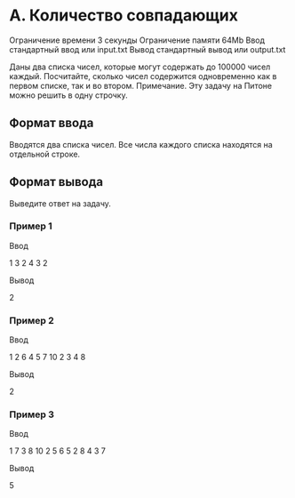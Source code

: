 # A. Количество совпадающих

Ограничение времени 3 секунды
Ограничение памяти 64Mb
Ввод стандартный ввод или input.txt
Вывод стандартный вывод или output.txt

Даны два списка чисел, которые могут содержать до 100000 чисел каждый. Посчитайте, сколько чисел содержится одновременно как в первом списке, так и во втором. Примечание. Эту задачу на Питоне можно решить в одну строчку.

## Формат ввода

Вводятся два списка чисел. Все числа каждого списка находятся на отдельной строке.

## Формат вывода

Выведите ответ на задачу.

### Пример 1

Ввод

1 3 2
4 3 2

Вывод

2

### Пример 2

Ввод

1 2 6 4 5 7
10 2 3 4 8

Вывод

2

### Пример 3

Ввод

1 7 3 8 10 2 5
6 5 2 8 4 3 7

Вывод

5
